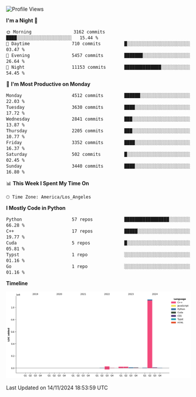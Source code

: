 <!--START_SECTION:waka-->
![Profile Views](http://img.shields.io/badge/Profile%20Views-8-blue)

**I'm a Night 🦉** 

```text
🌞 Morning                3162 commits        ████░░░░░░░░░░░░░░░░░░░░░   15.44 % 
🌆 Daytime                710 commits         █░░░░░░░░░░░░░░░░░░░░░░░░   03.47 % 
🌃 Evening                5457 commits        ███████░░░░░░░░░░░░░░░░░░   26.64 % 
🌙 Night                  11153 commits       ██████████████░░░░░░░░░░░   54.45 % 
```
📅 **I'm Most Productive on Monday** 

```text
Monday                   4512 commits        ██████░░░░░░░░░░░░░░░░░░░   22.03 % 
Tuesday                  3630 commits        ████░░░░░░░░░░░░░░░░░░░░░   17.72 % 
Wednesday                2841 commits        ███░░░░░░░░░░░░░░░░░░░░░░   13.87 % 
Thursday                 2205 commits        ███░░░░░░░░░░░░░░░░░░░░░░   10.77 % 
Friday                   3352 commits        ████░░░░░░░░░░░░░░░░░░░░░   16.37 % 
Saturday                 502 commits         █░░░░░░░░░░░░░░░░░░░░░░░░   02.45 % 
Sunday                   3440 commits        ████░░░░░░░░░░░░░░░░░░░░░   16.80 % 
```


📊 **This Week I Spent My Time On** 

```text
🕑︎ Time Zone: America/Los_Angeles
```

**I Mostly Code in Python** 

```text
Python                   57 repos            █████████████████░░░░░░░░   66.28 % 
C++                      17 repos            █████░░░░░░░░░░░░░░░░░░░░   19.77 % 
Cuda                     5 repos             █░░░░░░░░░░░░░░░░░░░░░░░░   05.81 % 
Typst                    1 repo              ░░░░░░░░░░░░░░░░░░░░░░░░░   01.16 % 
Go                       1 repo              ░░░░░░░░░░░░░░░░░░░░░░░░░   01.16 % 
```



**Timeline**

![Lines of Code chart](https://raw.githubusercontent.com/dwxrycb123/dwxrycb123/main/assets/bar_graph.png)


 Last Updated on 14/11/2024 18:53:59 UTC
<!--END_SECTION:waka-->
